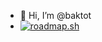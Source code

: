 - 👋 Hi, I’m @baktot
- <a href="https://roadmap.sh"><img src="https://roadmap.sh/card/tall/68416b82a7a6cad70767f20f?variant=dark" alt="roadmap.sh"/></a>

<!---
baktot/baktot is a ✨ special ✨ repository because its `README.md` (this file) appears on your GitHub profile.
You can click the Preview link to take a look at your changes.
--->
